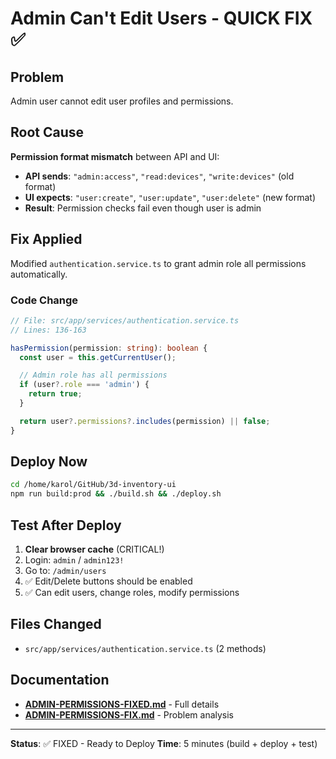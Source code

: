 # Admin Can't Edit Users - QUICK FIX ✅

## Problem

Admin user cannot edit user profiles and permissions.

## Root Cause

**Permission format mismatch** between API and UI:

- **API sends**: `"admin:access"`, `"read:devices"`, `"write:devices"` (old format)
- **UI expects**: `"user:create"`, `"user:update"`, `"user:delete"` (new format)
- **Result**: Permission checks fail even though user is admin

## Fix Applied

Modified `authentication.service.ts` to grant admin role all permissions automatically.

### Code Change

```typescript
// File: src/app/services/authentication.service.ts
// Lines: 136-163

hasPermission(permission: string): boolean {
  const user = this.getCurrentUser();

  // Admin role has all permissions
  if (user?.role === 'admin') {
    return true;
  }

  return user?.permissions?.includes(permission) || false;
}
```

## Deploy Now

```bash
cd /home/karol/GitHub/3d-inventory-ui
npm run build:prod && ./build.sh && ./deploy.sh
```

## Test After Deploy

1. **Clear browser cache** (CRITICAL!)
2. Login: `admin` / `admin123!`
3. Go to: `/admin/users`
4. ✅ Edit/Delete buttons should be enabled
5. ✅ Can edit users, change roles, modify permissions

## Files Changed

- `src/app/services/authentication.service.ts` (2 methods)

## Documentation

- **[ADMIN-PERMISSIONS-FIXED.md](ADMIN-PERMISSIONS-FIXED.md)** - Full details
- **[ADMIN-PERMISSIONS-FIX.md](ADMIN-PERMISSIONS-FIX.md)** - Problem analysis

---

**Status**: ✅ FIXED - Ready to Deploy
**Time**: 5 minutes (build + deploy + test)
